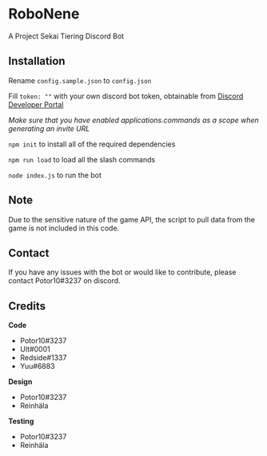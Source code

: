 # RoboNene
A Project Sekai Tiering Discord Bot

## Installation
Rename `config.sample.json` to `config.json`

Fill `token: ""` with your own discord bot token, obtainable from [Discord Developer Portal](https://discord.com/developers/applications/)

*Make sure that you have enabled applications.commands as a scope when generating an invite URL*

`npm init` to install all of the required dependencies

`npm run load` to load all the slash commands

`node index.js` to run the bot

## Note
Due to the sensitive nature of the game API, the script to pull data from the game is not included in this code.  

## Contact
If you have any issues with the bot or would like to contribute, please contact Potor10#3237 on discord.

## Credits
**Code**
* Potor10#3237
* Ult#0001
* Redside#1337
* Yuu#6883

**Design**
* Potor10#3237
* Reinhäla

**Testing**
* Potor10#3237
* Reinhäla